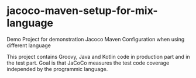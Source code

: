 # jacoco-maven-setup-for-mix-language
Demo Project for demonstration Jacoco Maven Configuration when using different language

This project contains Groovy, Java and Kotlin code in production part and in the test part. 
Goal is that JaCoCo measures the test code coverage independed by the programmic language.

